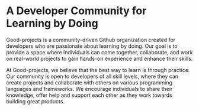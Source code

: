 # A Developer Community for Learning by Doing

Good-projects is a community-driven Github organization created for developers
who are passionate about learning by doing. Our goal is to provide a space where
individuals can come together, collaborate, and work on real-world projects to
gain hands-on experience and enhance their skills.

At Good-projects, we believe that the best way to learn is through practice.
Our community is open to developers of all skill levels, where they can create
projects and collaborate with others on various programming languages and
frameworks. We encourage individuals to share their knowledge, offer help and
support each other as they work towards building great products.
